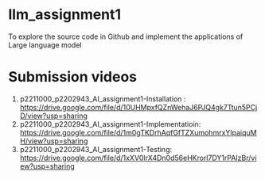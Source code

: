 # llm_assignment1
To explore the source code in Github and implement the applications of Large language model

# Submission videos

1. p2211000_p2202943_AI_assignment1-Installation : https://drive.google.com/file/d/10UHMpxfQZnWehaJ6PJQ4gk7Ttun5PCjD/view?usp=sharing
2. p2211000_p2202943_AI_assignment1-Implementatioin: https://drive.google.com/file/d/1m0gTKDrhAqfGfTZXumohmrxYIpaiquMH/view?usp=sharing
3. p2211000_p2202943_AI_assignment1-Testing: https://drive.google.com/file/d/1xXV0lrX4Dn0d56eHKrorl7DY1rPAIzBr/view?usp=sharing

